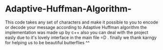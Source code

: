 # Adaptive-Huffman-Algorithm-
This code takes any set of characters and make it possible to you to encode or decode your message according to Adaptive Huffman algorithm 
the implementation was made up by c++ also you can deal with the project easly due to it's lovely interface in the main file =D . 
finally we thank karngy for helping us to be beautiful butterflies ^^
